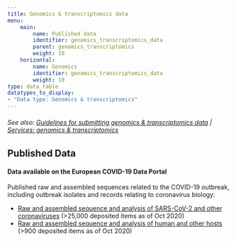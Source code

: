 ```yaml
---
title: Genomics & transcriptomics data
menu:
    main:
        name: Published data
        identifier: genomics_transcriptomics_data
        parent: genomics_transcriptomics
        weight: 10
    horizontal:
        name: Genomics
        identifier: genomics_transcriptomics_data
        weight: 10
type: data_table
datatypes_to_display:
- "Data type: Genomics & transcriptomics"
---
```


###### See also: [Guidelines for submitting genomics & transcriptomics data](../guidelines) | [Services: genomics & transcriptomics](../services)

## Published Data

#### Data available on the European COVID-19 Data Portal

Published raw and assembled sequences related to the COVID-19 outbreak, including outbreak isolates and records relating to coronavirus biology:

* [Raw and assembled sequence and analysis of SARS-CoV-2 and other coronaviruses](https://www.covid19dataportal.org/sequences?db=embl-covid19) (>25,000 deposited items as of Oct 2020)
* [Raw and assembled sequence and analysis of human and other hosts](https://www.covid19dataportal.org/host-sequences?db=hostSequences) (>900 deposited items as of Oct 2020)
